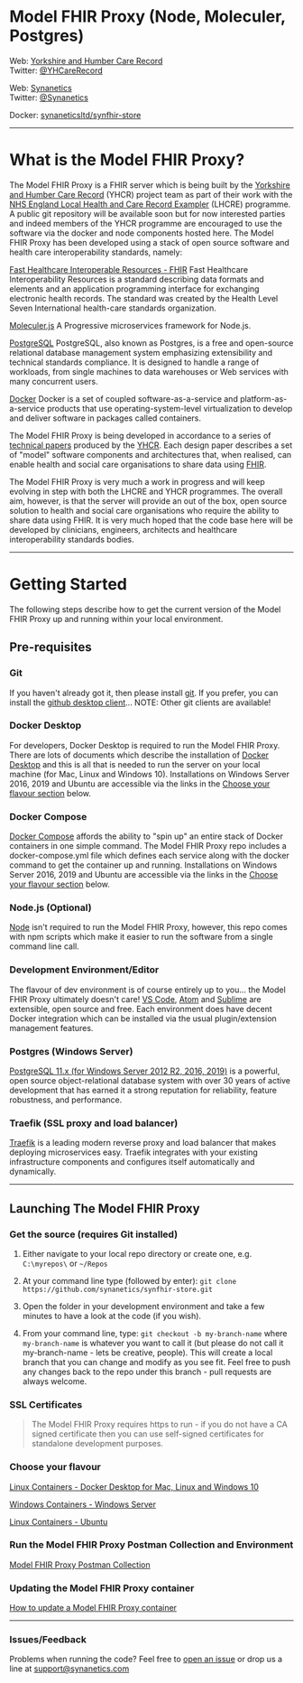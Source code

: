 # Model FHIR Proxy (Node, Moleculer, Postgres)
Web: [Yorkshire and Humber Care Record](https://yhcr.org)  
Twitter: [@YHCareRecord](https://twitter.com/YHCareRecord/)

Web: [Synanetics](https://synanetics.com)  
Twitter: [@Synanetics](https://twitter.com/synanetics)

Docker: [synaneticsltd/synfhir-store](https://hub.docker.com/r/synaneticsltd/synfhir-store)  

---

# What is the Model FHIR Proxy?
The Model FHIR Proxy is a FHIR server which is being built by the [Yorkshire and Humber Care Record](https://yhcr.org) (YHCR) project team as part of their work with the [NHS England Local Health and Care Record Exampler](https://www.england.nhs.uk/publication/local-health-and-care-record-exemplars/) (LHCRE) programme. A public git repository will be available soon but for now interested parties and indeed members of the YHCR programme are encouraged to use the software via the docker and node components hosted here. The Model FHIR Proxy has been developed using a stack of open source software and health care interoperability standards, namely:

[Fast Healthcare Interoperable Resources - FHIR](https://fhir.hl7.org.uk)
Fast Healthcare Interoperability Resources is a standard describing data formats and elements and an application programming interface for exchanging electronic health records. The standard was created by the Health Level Seven International health-care standards organization.

[Moleculer.js](https://moleculer.services)
A Progressive microservices framework for Node.js.

[PostgreSQL](https://www.postgresql.org)
PostgreSQL, also known as Postgres, is a free and open-source relational database management system emphasizing extensibility and technical standards compliance. It is designed to handle a range of workloads, from single machines to data warehouses or Web services with many concurrent users.

[Docker](https://www.docker.com)
Docker is a set of coupled software-as-a-service and platform-as-a-service products that use operating-system-level virtualization to develop and deliver software in packages called containers.

The Model FHIR Proxy is being developed in accordance to a series of [technical papers](https://yhcr.org/downloads/) produced by the [YHCR](https://yhcr.org). Each design paper describes a set of "model" software components and architectures that, when realised, can enable health and social care organisations to share data using [FHIR](https://www.hl7.org/fhir/STU3/). 

The Model FHIR Proxy is very much a work in progress and will keep evolving in step with both the LHCRE and YHCR programmes. The overall aim, however, is that the server will provide an out of the box, open source solution to health and social care organisations who require the ability to share data using FHIR. It is very much hoped that the code base here will be developed by clinicians, engineers, architects and healthcare interoperability standards bodies.

---

# Getting Started
The following steps describe how to get the current version of the Model FHIR Proxy up and running within your local environment. 

## Pre-requisites

### Git
If you haven't already got it, then please install [git](https://www.git-scm.com). If you prefer, you can install the [github desktop client](https://desktop.github.com)... NOTE: Other git clients are available!

### Docker Desktop
For developers, Docker Desktop is required to run the Model FHIR Proxy. There are lots of documents which describe the installation of [Docker Desktop](https://www.docker.com/products/docker-desktop) and this is all that is needed to run the server on your local machine (for Mac, Linux and Windows 10). Installations on Windows Server 2016, 2019 and Ubuntu are accessible via the links in the [Choose your flavour section](#choose-your-flavour) below.

### Docker Compose
[Docker Compose](https://docs.docker.com/compose/) affords the ability to "spin up" an entire stack of Docker containers in one simple command. The Model FHIR Proxy repo includes a docker-compose.yml file which defines each service along with the docker command to get the container up and running. Installations on Windows Server 2016, 2019 and Ubuntu are accessible via the links in the [Choose your flavour section](#choose-your-flavour) below.

### Node.js (Optional)
[Node](https://nodejs.org/en/) isn't required to run the Model FHIR Proxy, however, this repo comes with npm scripts which make it easier to run the software from a single command line call.

### Development Environment/Editor
The flavour of dev environment is of course entirely up to you... the Model FHIR Proxy ultimately doesn't care! [VS Code](https://code.visualstudio.com), [Atom](https://atom.io) and [Sublime](https://www.sublimetext.com) are extensible, open source and free. Each environment does have decent Docker integration which can be installed via the usual plugin/extension management features.

### Postgres (Windows Server)
[PostgreSQL 11.x (for Windows Server 2012 R2, 2016, 2019)](https://www.postgresql.org/download/windows/) is a powerful, open source object-relational database system with over 30 years of active development that has earned it a strong reputation for reliability, feature robustness, and performance.

### Traefik (SSL proxy and load balancer)
[Traefik](https://containo.us/traefik/) is a leading modern reverse proxy and load balancer that makes deploying microservices easy. Traefik integrates with your existing infrastructure components and configures itself automatically and dynamically.

---

## Launching The Model FHIR Proxy

### Get the source (requires Git installed)

1. Either navigate to your local repo directory or create one, e.g. `C:\myrepos\` or `~/Repos`

2. At your command line type (followed by enter): `git clone https://github.com/synanetics/synfhir-store.git`

3. Open the folder in your development environment and take a few minutes to have a look at the code (if you wish).

4. From your command line, type: `git checkout -b my-branch-name` where `my-branch-name` is whatever you want to call it (but please do not call it my-branch-name - lets be creative, people). This will create a local branch that you can change and modify as you see fit. Feel free to push any changes back to the repo under this branch - pull requests are always welcome.

### SSL Certificates

> The Model FHIR Proxy requires https to run - if you do not have a CA signed certificate then you can use self-signed certificates for standalone development purposes.

### Choose your flavour

[Linux Containers - Docker Desktop for Mac, Linux and Windows 10](docs/linux.md)

[Windows Containers - Windows Server](docs/windows.md)

[Linux Containers - Ubuntu](docs/ubuntu.md)

### Run the Model FHIR Proxy Postman Collection and Environment

[Model FHIR Proxy Postman Collection](docs/postman.md)

### Updating the Model FHIR Proxy container

[How to update a Model FHIR Proxy container](docs/updating-model-fhir-store.md)

---

### Issues/Feedback

Problems when running the code? Feel free to [open an issue](https://github.com/synanetics/synfhir-store/issues) or drop us a line at [support@synanetics.com](mailto:support@synanetics.com)


